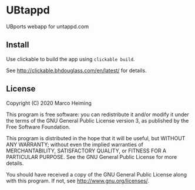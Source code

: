 # UBtappd

UBports webapp for untappd.com 


## Install
Use clickable to build the app using
`clickable build`.

See http://clickable.bhdouglass.com/en/latest/ for details.


## License

Copyright (C) 2020  Marco Heiming

This program is free software: you can redistribute it and/or modify it under the terms of the GNU General Public License version 3, as published
by the Free Software Foundation.

This program is distributed in the hope that it will be useful, but WITHOUT ANY WARRANTY; without even the implied warranties of MERCHANTABILITY, SATISFACTORY QUALITY, or FITNESS FOR A PARTICULAR PURPOSE.  See the GNU General Public License for more details.

You should have received a copy of the GNU General Public License along with this program.  If not, see <http://www.gnu.org/licenses/>.
